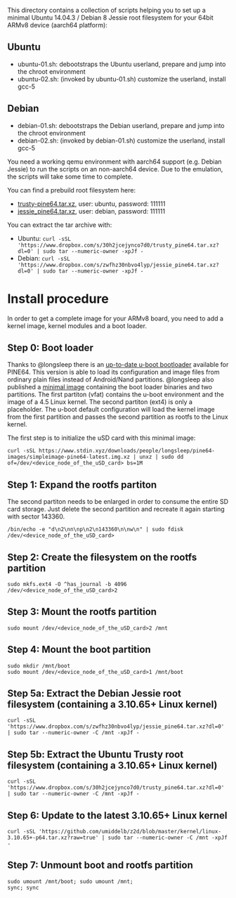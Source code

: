 This directory contains a collection of scripts helping you to set up a minimal Ubuntu 14.04.3 / Debian 8 Jessie 
root filesystem for your 64bit ARMv8 device (aarch64 platform): 

## Ubuntu
 - ubuntu-01.sh: debootstraps the Ubuntu userland, prepare and jump into the chroot environment
 - ubuntu-02.sh: (invoked by ubuntu-01.sh) customize the userland, install gcc-5

## Debian
 - debian-01.sh: debootstraps the Debian userland, prepare and jump into the chroot environment
 - debian-02.sh: (invoked by debian-01.sh) customize the userland, install gcc-5

You need a working qemu environment with aarch64 support (e.g. Debian Jessie) to run the scripts on an non-aarch64 device. Due to the emulation, the scripts will take some time to complete. 

You can find a prebuild root filesystem here:
 - [trusty-pine64.tar.xz](https://www.dropbox.com/s/30h2jcejynco7d0/trusty_pine64.tar.xz?dl=0), user: ubuntu, password: 111111
 - [jessie_pine64.tar.xz](https://www.dropbox.com/s/zwfhz30nbvo4lyp/jessie_pine64.tar.xz?dl=0), user: debian, password: 111111

You can extract the tar archive with:
 - Ubuntu: `curl -sSL 'https://www.dropbox.com/s/30h2jcejynco7d0/trusty_pine64.tar.xz?dl=0' | sudo tar --numeric-owner -xpJf -`
 - Debian: `curl -sSL 'https://www.dropbox.com/s/zwfhz30nbvo4lyp/jessie_pine64.tar.xz?dl=0' | sudo tar --numeric-owner -xpJf -`
 
# Install procedure

In order to get a complete image for your ARMv8 board, you need to add a kernel image, kernel modules and a boot loader.

## Step 0: Boot loader

Thanks to @longsleep there is an [up-to-date u-boot bootloader](https://github.com/longsleep/u-boot-pine64/tree/pine64-hacks) available for PINE64. This version is able to load its configuration and image files from ordinary plain files instead of Android/Nand partitions. @longsleep also published a [minimal image](https://www.stdin.xyz/downloads/people/longsleep/pine64-images/simpleimage-pine64-latest.img.xz) containing the boot loader binaries and two partitions. The first partiton (vfat) contains the u-boot environment and the image of a 4.5 Linux kernel. The second partiton (ext4) is only a placeholder. The u-boot default configuration will load the kernel image from the first partition and passes the second partition as rootfs to the Linux kernel.

The first step is to initialize the uSD card with this minimal image:

    curl -sSL https://www.stdin.xyz/downloads/people/longsleep/pine64-images/simpleimage-pine64-latest.img.xz | unxz | sudo dd of=/dev/<device_node_of_the_uSD_card> bs=1M

## Step 1: Expand the rootfs partiton

The second partiton needs to be enlarged in order to consume the entire SD card storage. Just delete the second partition and recreate it again starting with sector 143360.

    /bin/echo -e "d\n2\nn\np\n2\n143360\n\nw\n" | sudo fdisk /dev/<device_node_of_the_uSD_card>

## Step 2: Create the filesystem on the rootfs partition

    sudo mkfs.ext4 -O ^has_journal -b 4096 /dev/<device_node_of_the_uSD_card>2

## Step 3: Mount the rootfs partition 

    sudo mount /dev/<device_node_of_the_uSD_card>2 /mnt
    
## Step 4: Mount the boot partition

    sudo mkdir /mnt/boot
    sudo mount /dev/<device_node_of_the_uSD_card>1 /mnt/boot

## Step 5a: Extract the Debian Jessie root filesystem (containing a 3.10.65+ Linux kernel)

    curl -sSL 'https://www.dropbox.com/s/zwfhz30nbvo4lyp/jessie_pine64.tar.xz?dl=0' | sudo tar --numeric-owner -C /mnt -xpJf -
    
## Step 5b: Extract the Ubuntu Trusty root filesystem (containing a 3.10.65+ Linux kernel)

    curl -sSL 'https://www.dropbox.com/s/30h2jcejynco7d0/trusty_pine64.tar.xz?dl=0' | sudo tar --numeric-owner -C /mnt -xpJf -

## Step 6: Update to the latest 3.10.65+ Linux kernel

    curl -sSL 'https://github.com/umiddelb/z2d/blob/master/kernel/linux-3.10.65+-p64.tar.xz?raw=true' | sudo tar --numeric-owner -C /mnt -xpJf -

## Step 7: Unmount boot and rootfs partition

    sudo umount /mnt/boot; sudo umount /mnt;
    sync; sync
